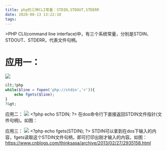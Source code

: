 ```yaml
---
title: php的三种CLI常量：STDIN,STDOUT,STDERR
date: 2020-08-13 13:22:10
tags:
---
```


&gt;PHP CLI(command line interface)中，有三个系统常量，分别是STDIN、STDOUT、STDERR，代表文件句柄。
  
  
#  应用一：
![](https://images0.cnblogs.com/blog/404636/201302/27144220-4ae4ee4bdc7b45868576ee4389b62077.jpg)
```php
&lt;?php
while($line = fopen('php://stdin','r')){
    echo fgets($line);
}
?&gt;
```


应用二：
![](https://images0.cnblogs.com/blog/404636/201302/27145101-d44ee469f6f949dc97fd15e6cb88a860.jpg)
&lt;?php
    echo STDIN;
?&gt;
在dos命令行下直接返回STDIN文件指针(文件句柄)。如图：



应用三：
![](https://images0.cnblogs.com/blog/404636/201302/27145239-89e8294a9ca741fd8bb6800602d36ad2.jpg)
&lt;?php
    echo fgets(STDIN);
?&gt;
STDIN可以拿到在dos下输入的内容，fgets读取这个STDIN文件句柄，即可打印出刚才输入的内容。如图：
https://www.cnblogs.com/thinksasa/archive/2013/02/27/2935158.html